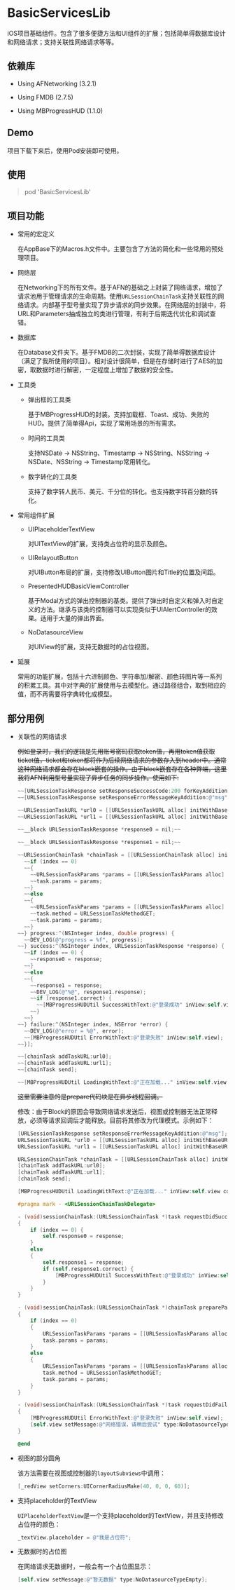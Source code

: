 

# BasicServicesLib

iOS项目基础组件。包含了很多便捷方法和UI组件的扩展；包括简单得数据库设计和网络请求；支持关联性网络请求等等。

## 依赖库

- Using AFNetworking (3.2.1)

- Using FMDB (2.7.5)

- Using MBProgressHUD (1.1.0)

## Demo

项目下载下来后，使用Pod安装即可使用。

## 使用

>pod 'BasicServicesLib' 

## 项目功能

- 常用的宏定义

  在AppBase下的Macros.h文件中。主要包含了方法的简化和一些常用的预处理项目。

- 网络层

  在Networking下的所有文件。基于AFN的基础之上封装了网络请求，增加了请求池用于管理请求的生命周期。使用`URLSessionChainTask`支持关联性的网络请求。内部基于型号量实现了异步请求的同步效果。在网络层的封装中，将URL和Parameters抽成独立的类进行管理，有利于后期迭代优化和调试查错。

- 数据库

  在Database文件夹下。基于FMDB的二次封装，实现了简单得数据库设计（满足了我所使用的项目）。相对设计很简单，但是在存储时进行了AES的加密，取数据时进行解密，一定程度上增加了数据的安全性。

- 工具类

  - 弹出框的工具类

    基于MBProgressHUD的封装。支持加载框、Toast、成功、失败的HUD。提供了简单得Api，实现了常用场景的所有需求。

  - 时间的工具类

    支持NSDate -> NSString、Timestamp -> NSString、NSString -> NSDate、NSString -> Timestamp常用转化。

  - 数字转化的工具类

    支持了数字转人民币、美元、千分位的转化。也支持数字转百分数的转化。

- 常用组件扩展

  - UIPlaceholderTextView

    对UITextView的扩展，支持类占位符的显示及颜色。

  - UIRelayoutButton

    对UIButton布局的扩展，支持修改UIButton图片和Title的位置及间距。

  - PresentedHUDBasicViewController

    基于Modal方式的弹出控制器的基类。提供了弹出时自定义和弹入时自定义的方法。继承与该类的控制器可以实现类似于UIAlertController的效果。适用于大量的弹出界面。

  - NoDatasourceView

    对UIView的扩展，支持无数据时的占位视图。

- 延展

  常用的功能扩展，包括十六进制颜色、字符串加/解密、颜色转图片等一系列的积累工具。其中对字典的扩展使用与去模型化。通过路径组合，取到相应的值，而不再需要将字典转化成模型。

## 部分用例

- 关联性的网络请求

  ~~例如登录时，我们的逻辑是先用账号密码获取token值，再用token值获取ticket值，ticket和token都将作为后续网络请求的参数存入到header中。通常这种网络请求都会存在block嵌套的操作。由于block嵌套存在各种弊端，这里我将AFN利用型号量实现了异步任务的同步操作。使用如下:~~  

  ```objective-c
  ~~[URLSessionTaskResponse setResponseSuccessCode:200 forKeyAddition:@"code"];~~
  ~~[URLSessionTaskResponse setResponseErrorMessageKeyAddition:@"msg"];~~    
  
  ~~URLSessionTaskURL *url0 = [[URLSessionTaskURL alloc] initWithBaseURL:@"url0" relativeURL:@"rest/login/loginByName"];~~
  ~~URLSessionTaskURL *url1 = [[URLSessionTaskURL alloc] initWithBaseURL:@"url1" relativeURL:@"rest/auth/getTokenByTicket"];~~
      
  ~~__block URLSessionTaskResponse *response0 = nil;~~
  
  ~~__block URLSessionTaskResponse *response1 = nil;~~
  
  ~~URLSessionChainTask *chainTask = [[URLSessionChainTask alloc] initWithPrepare:^(NSInteger index, URLSessionTask *task) {
    ~~if (index == 0)
    ~~{
      ~~URLSessionTaskParams *params = [[URLSessionTaskParams alloc] initWithParams:@{@"name":@"100021", @"password":@"123456", @"systemCode":@"ISCC_MOBILE"}];
      ~~task.params = params;
    ~~}
    ~~else
    ~~{
      ~~URLSessionTaskParams *params = [[URLSessionTaskParams alloc] initWithParams:@{@"ticketId":[response0.response safetyValueForKeyAddition:@"data.ticket"]}];
      ~~task.method = URLSessionTaskMethodGET;
      ~~task.params = params;
    ~~}
  ~~} progress:^(NSInteger index, double progress) {
    ~~DEV_LOG(@"progress = %f", progress);
  ~~} success:^(NSInteger index, URLSessionTaskResponse *response) {
    ~~if (index == 0) {
      ~~response0 = response;
    ~~}
    ~~else
    ~~{
      ~~response1 = response;
      ~~DEV_LOG(@"%@", response1.response);
      ~~if (response1.correct) {
        ~~[MBProgressHUDUtil SuccessWithText:@"登录成功" inView:self.view];
      ~~}
    ~~}
  ~~} failure:^(NSInteger index, NSError *error) {
    ~~DEV_LOG(@"error = %@", error);
    ~~[MBProgressHUDUtil ErrorWithText:@"登录失败" inView:self.view];
  ~~}];
  
  ~~[chainTask addTaskURL:url0];
  ~~[chainTask addTaskURL:url1];
  ~~[chainTask send];
  
  ~~[MBProgressHUDUtil LoadingWithText:@"正在加载..." inView:self.view contentBackgroundColor:[UIColor colorWithWhite:0 alpha:0.8] maskBackground:NO userInteraction:YES];
  ```

  ~~这里需要注意的是prepare代码块是在异步线程回调。~~

  修改：由于Block的原因会导致网络请求发送后，视图或控制器无法正常释放，必须等请求回调后才能释放。目前将其修改为代理模式。示例如下：

  ```objective-c
  [URLSessionTaskResponse setResponseErrorMessageKeyAddition:@"msg"];
  URLSessionTaskURL *url0 = [[URLSessionTaskURL alloc] initWithBaseURL:@"http://sccdev.cd.pangu16.com/passport-server" relativeURL:@"rest/login/loginByName"];
  URLSessionTaskURL *url1 = [[URLSessionTaskURL alloc] initWithBaseURL:@"http://sccdev.cd.pangu16.com/passport-server" relativeURL:@"rest/auth/getTokenByTicket"];
  
  URLSessionChainTask *chainTask = [[URLSessionChainTask alloc] initWithDelegate:self];
  [chainTask addTaskURL:url0];
  [chainTask addTaskURL:url1];
  [chainTask send];
  
  [MBProgressHUDUtil LoadingWithText:@"正在加载..." inView:self.view contentBackgroundColor:[UIColor colorWithWhite:0 alpha:0.8] maskBackground:NO userInteraction:YES];
  
  #pragma mark - <URLSessionChainTaskDelegate>
  
  - (void)sessionChainTask:(URLSessionChainTask *)task requestDidSuccessThrowResponse:(URLSessionTaskResponse *)response atIndex:(NSInteger)index
  {
      if (index == 0) {
          self.response0 = response;
      }
      else
      {
          self.response1 = response;
          if (self.response1.correct) {
              [MBProgressHUDUtil SuccessWithText:@"登录成功" inView:self.view];
          }
      }
  }
  
  - (void)sessionChainTask:(URLSessionChainTask *)chainTask prepareParamsFor:(URLSessionTask *)task atIndex:(NSInteger)index
  {
      if (index == 0)
      {
          URLSessionTaskParams *params = [[URLSessionTaskParams alloc] initWithParams:@{@"name":@"100021", @"password":@"123456", @"systemCode":@"ISCC_MOBILE"}];
          task.params = params;
      }
      else
      {
          URLSessionTaskParams *params = [[URLSessionTaskParams alloc] initWithParams:@{@"ticketId":[self.response0.response safetyValueForKeyAddition:@"data.ticket"]}];
          task.method = URLSessionTaskMethodGET;
          task.params = params;
      }
  }
  
  - (void)sessionChainTask:(URLSessionChainTask *)task requestDidFailedThrowError:(NSError *)error atIndex:(NSInteger)index
  {
      [MBProgressHUDUtil ErrorWithText:@"登录失败" inView:self.view];
      [self.view setMessage:@"网络错误，请稍后尝试" type:NoDatasourceTypeError];
  }
  
  @end
  ```

- 视图的部分圆角

  该方法需要在视图或控制器的`layoutSubviews`中调用：

  ```objective-c
  [_redView setCorners:UICornerRadiusMake(40, 0, 0, 60)];
  ```

- 支持placeholder的TextView

  `UIPlaceholderTextView`是一个支持placeholder的TextView，并且支持修改占位符的颜色：  

  ```objective-c
  _textView.placeholder = @"我是占位符";
  ```

- 无数据时的占位图

  在网络请求无数据时，一般会有一个占位图显示：  

  ```objective-c
  [self.view setMessage:@"暂无数据" type:NoDatasourceTypeEmpty];
  ```
